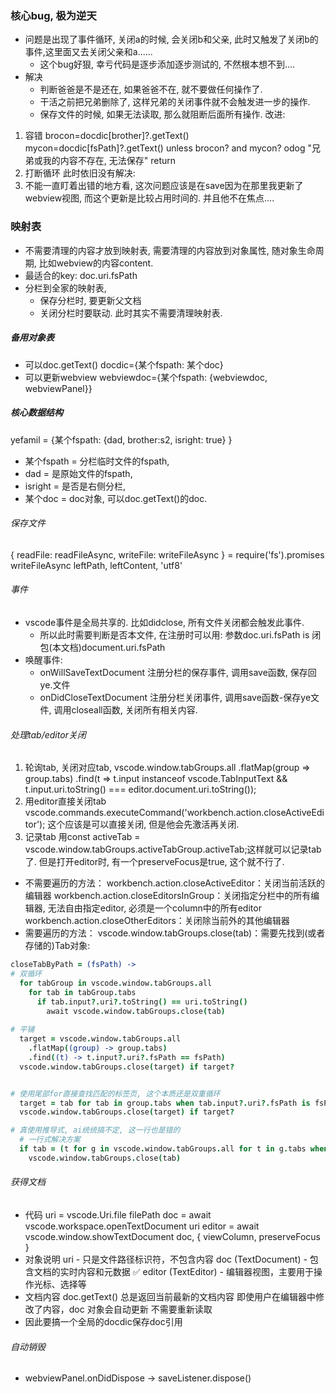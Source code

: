 

### 核心bug, 极为逆天
* 问题是出现了事件循环, 关闭a的时候, 会关闭b和父亲, 此时又触发了关闭b的事件,这里面又去关闭父亲和a......
  * 这个bug好狠, 幸亏代码是逐步添加逐步测试的, 不然根本想不到....
* 解决
  * 判断爸爸是不是还在, 如果爸爸不在, 就不要做任何操作了.
  * 干活之前把兄弟删除了, 这样兄弟的关闭事件就不会触发进一步的操作.
  * 保存文件的时候, 如果无法读取, 那么就阻断后面所有操作.
改进:
1. 容错
  brocon=docdic[brother]?.getText()
  mycon=docdic[fsPath]?.getText()
  unless brocon? and mycon?
    odog "兄弟或我的内容不存在, 无法保存"
    return
2. 打断循环
此时依旧没有解决:
1. 不能一直盯着出错的地方看, 这次问题应该是在save因为在那里我更新了webview视图, 而这个更新是比较占用时间的. 并且他不在焦点....


### 映射表
* 不需要清理的内容才放到映射表, 需要清理的内容放到对象属性, 随对象生命周期, 比如webview的内容content.
* 最适合的key: doc.uri.fsPath
* 分栏到全家的映射表, 
  * 保存分栏时, 要更新父文档
  * 关闭分栏时要联动. 此时其实不需要清理映射表. 
##### 备用对象表
* 可以doc.getText()
  docdic={某个fspath: 某个doc}
* 可以更新webview
  webviewdoc={某个fspath: {webviewdoc, webviewPanel}}
##### 核心数据结构
yefamil = {某个fspath:   {dad, brother:s2, isright: true} }
* 某个fspath = 分栏临时文件的fspath, 
* dad = 是原始文件的fspath, 
* isright = 是否是右侧分栏,
* 某个doc = doc对象, 可以doc.getText()的doc.


###### 保存文件
{ readFile: readFileAsync, writeFile: writeFileAsync } = require('fs').promises
writeFileAsync leftPath, leftContent, 'utf8'

###### 事件
* vscode事件是全局共享的. 比如didclose, 所有文件关闭都会触发此事件.
  * 所以此时需要判断是否本文件, 在注册时可以用: 参数doc.uri.fsPath is 闭包(本文档)document.uri.fsPath
* 唤醒事件:
  * onWillSaveTextDocument 注册分栏的保存事件, 调用save函数, 保存回ye.文件
  * onDidCloseTextDocument 注册分栏关闭事件, 调用save函数-保存ye文件, 调用closeall函数, 关闭所有相关内容.

###### 处理tab/editor关闭
1. 轮询tab, 关闭对应tab, vscode.window.tabGroups.all
    .flatMap(group => group.tabs)
    .find(t => t.input instanceof vscode.TabInputText && t.input.uri.toString() === editor.document.uri.toString());
2. 用editor直接关闭tab
   vscode.commands.executeCommand('workbench.action.closeActiveEditor'); 这个应该是可以直接关闭, 但是他会先激活再关闭.
3. 记录tab
   用const activeTab = vscode.window.tabGroups.activeTabGroup.activeTab;这样就可以记录tab了. 但是打开editor时, 有一个preserveFocus是true, 这个就不行了.


* 不需要遍历的方法：
  workbench.action.closeActiveEditor：关闭当前活跃的编辑器
  workbench.action.closeEditorsInGroup：关闭指定分栏中的所有编辑器, 无法自由指定editor, 必须是一个column中的所有editor
  workbench.action.closeOtherEditors：关闭除当前外的其他编辑器
* 需要遍历的方法：
  vscode.window.tabGroups.close(tab)：需要先找到(或者存储的)Tab对象:
```coffee
closeTabByPath = (fsPath) ->
# 双循环
  for tabGroup in vscode.window.tabGroups.all
    for tab in tabGroup.tabs
      if tab.input?.uri?.toString() == uri.toString()
        await vscode.window.tabGroups.close(tab)
 
# 平铺
  target = vscode.window.tabGroups.all
    .flatMap((group) -> group.tabs)
    .find((t) -> t.input?.uri?.fsPath == fsPath)
  vscode.window.tabGroups.close(target) if target?


# 使用尾部for直接查找匹配的标签页, 这个本质还是双重循环
  target = tab for tab in group.tabs when tab.input?.uri?.fsPath is fsPath  for group in vscode.window.tabGroups.all                             
  vscode.window.tabGroups.close(target) if target?

# 真使用推导式, ai统统搞不定, 这一行也是错的
  # 一行式解决方案
  if tab = (t for g in vscode.window.tabGroups.all for t in g.tabs when t.input?.uri?.fsPath is fsPath)[0]
    vscode.window.tabGroups.close(tab)

```

###### 获得文档
* 代码
  uri = vscode.Uri.file filePath
  doc = await vscode.workspace.openTextDocument uri 
  editor = await vscode.window.showTextDocument doc, { viewColumn, preserveFocus }
* 对象说明
  uri - 只是文件路径标识符，不包含内容
  doc (TextDocument) - 包含文档的实时内容和元数据 ✅
  editor (TextEditor) - 编辑器视图，主要用于操作光标、选择等
* 文档内容
  doc.getText() 总是返回当前最新的文档内容
  即使用户在编辑器中修改了内容，doc 对象会自动更新
  不需要重新读取
* 因此要搞一个全局的docdic保存doc引用


###### 自动销毁
* webviewPanel.onDidDispose -> saveListener.dispose()

